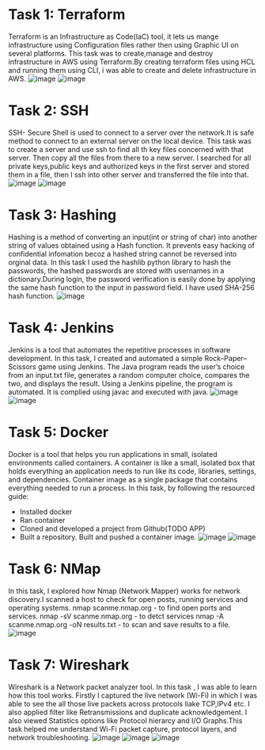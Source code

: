# Task 1: Terraform
Terraform is an Infrastructure as Code(IaC) tool, it lets us mange infrastructure using Configuration files rather then using Graphic UI on several platforms. This task was to create,manage and destroy infrastructure in AWS using Terraform.By creating terraform files using HCL and running them using CLI, i was able to create and delete infrastructure in AWS.
![image](https://github.com/unnathi-rb/report-marvel/blob/main/Screenshot%202025-08-17%20120213.jpg?raw=true)
![image](https://github.com/unnathi-rb/report-marvel/blob/main/Screenshot%202025-08-17%20233228.jpg?raw=true)

# Task 2: SSH
SSH- Secure Shell is used to connect to a server over the network.It is safe method to connect to an external server on the local device.
This task was to create a server and use ssh to find all th key files concerned with that server. Then copy all the files from there to a new server. I searched for all private keys,public keys and authorized keys in the first server and stored them in a file, then I ssh into other server and transferred the file into that.
![image](https://github.com/unnathi-rb/report-marvel/blob/main/ssh2.jpg?raw=true)
![image](https://github.com/unnathi-rb/report-marvel/blob/main/ssh1.jpg?raw=true)

# Task 3: Hashing
Hashing is a method of converting an input(int or string of char) into another string of values obtained using a Hash function. It prevents easy hacking of confidential infomation becoz a hashed string cannot be 
reversed into orginal data. In this task I used the hashlib python library to hash the passwords, the hashed passwords are stored with usernames in a dictionary.During login, the password verification is easily done by applying the same hash function to the input in password field. I have used SHA-256 hash function.
![image](https://github.com/unnathi-rb/report-marvel/blob/main/hashing%20task.jpg?raw=true)

# Task 4: Jenkins
Jenkins is a tool that automates the repetitive processes in software development.
In this task, I created and automated a simple Rock–Paper–Scissors game using Jenkins. The Java program reads the user’s choice from an input.txt file, generates a random computer choice, compares the two, and displays the result. Using a Jenkins pipeline, the program is automated. It is complied using javac and executed with java.
![image](https://github.com/unnathi-rb/report-marvel/blob/main/jenkins3.png?raw=true)
![image](https://github.com/unnathi-rb/report-marvel/blob/main/jenkins1.jpeg?raw=true)

# Task 5: Docker
Docker is a tool that helps you run applications in small, isolated environments called containers. A container is like a small, isolated box that holds everything an application needs to run like
its code, libraries, settings, and dependencies.
Container image as a single package that contains everything needed to run a process.
In this task, by following the resourced guide:
- Installed docker
- Ran container
- Cloned and developed a project from Github(TODO APP)
- Built a repository. Built and pushed a container image.
  ![image](https://github.com/unnathi-rb/report-marvel/blob/main/docker%203.jpg?raw=true)
  ![image](https://github.com/unnathi-rb/report-marvel/blob/main/docker.jpg?raw=true)
  
# Task 6: NMap
In this task, I explored how Nmap (Network Mapper) works for network discovery.I scanned a host to check for open posts, running services and operating systems.
nmap scanme.nmap.org - to find open ports and services.
nmap -sV scanme.nmap.org - to detct services
nmap -A scanme.nmap.org -oN results.txt - to scan and save results to a file.
![image](https://github.com/unnathi-rb/report-marvel/blob/main/nmap1.jpg?raw=true)

# Task 7: Wireshark
Wireshark is a Network packet analyzer tool. In this task , I was able to learn how this tool works. Firstly I captured the live network (Wi-Fi) in which I was able to see the all those live packets across protocols liake TCP,IPv4 etc. I also applied filter like Retransmissions and duplicate acknowledgement. I also viewed Statistics options like Protocol hierarcy and I/O Graphs.This task helped me understand Wi-Fi packet capture, protocol layers, and network troubleshooting.
![image](https://github.com/unnathi-rb/report-marvel/blob/main/ws1.jpg?raw=true)
![image](https://github.com/unnathi-rb/report-marvel/blob/main/ws3.jpg?raw=true)
![image](https://github.com/unnathi-rb/report-marvel/blob/main/ws4.jpg?raw=true)


  
